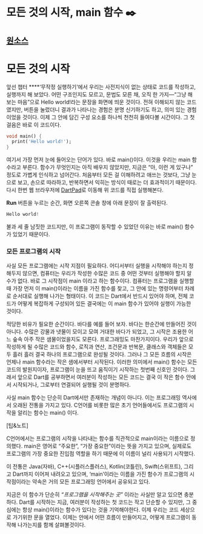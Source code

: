 # 모든 것의 시작, main 함수 ✒️
[원소스](https://www.notion.so/22d31578aa4381108adde16ddd6ec722?pvs=21)
---

# 모든 것의 시작
앞선 챕터 ****‘무작정 실행하기’에서 우리는 사전지식이 없는 상태로 코드를 작성하고, 실행까지 해 보았다. 어떤 구조인지도 모르고, 문법도 모른 채, 오직 한 가지—“그냥 해 보는 마음”으로 Hello world!라는 문장을 화면에 띄운 것이다. 전혀 이해되지 않는 코드였지만, 버튼을 눌렀더니 결과가 나타나는 경험은 분명 신기하기도 하고, 의미 있는 경험이었을 것이다. 
이제 그 안에 담긴 구성 요소를 하나씩 천천히 들여다볼 시간이다.
그 첫걸음은 바로 이 코드이다.

```dart
void main() {
  print('Hello world!');
}
```

여기서 가장 먼저 눈에 들어오는 단어가 있다. 바로 main()이다. 이것을 우리는 main 함수라고 부른다. 함수가 무엇인지는 아직 배우지 않았지만, 지금은 “아, 이런 게 있구나” 정도로 가볍게 인식하고 넘어간다. 처음부터 모든 걸 이해하려고 애쓰는 것보다, 그냥 눈으로 보고, 손으로 따라하고, 반복하면서 익히는 방식이 때로는 더 효과적이기 때문이다. 다시 한번 웹 브라우저에 [DartPad](https://dartpad.dev/)로 이동해 위 코드를 직접 실행해본다.

**Run** 버튼을 누르는 순간, 화면 오른쪽 콘솔 창에 아래 문장이 잘 출력된다.

```dart
Hello world!
```

불과 세 줄 남짓한 코드지만, 이 프로그램이 동작할 수 있었던 이유는 바로 main() 함수가 있었기 때문이다.

### 모든 프로그램의 **시작**

사실 모든 프로그램에는 시작 지점이 필요하다. 어디서부터 실행을 시작해야 하는지 정해두지 않으면, 컴퓨터는 우리가 작성한 수많은 코드 중 어떤 것부터 실행해야 할지 알 수가 없다. 바로 그 시작점이 main 이라고 하는 함수이다. 컴퓨터는 프로그램을 실행할 때 가장 먼저 이 main()이라는 이름을 가진 함수를 찾고, 그 안에 있는 명령어부터 차례로 순서대로 실행해 나가는 형태이다. 이 코드는 Dart에서 반드시 있어야 하며, 전체 코드가 어떻게 복잡하게 구성되어 있든 결국에는 이 main 함수가 있어야 실행이 가능한 것이다.

적당한 비유가 필요한 순간이다. 바다를 예를 들어 보자. 바다는 한순간에 만들어진 것이 아니다. 수많은 강물과 냇물이 모이고 모여 거대한 바다가 되었고, 그 시작은 조용한 어느 숲속 아주 작은 샘물이었을지도 모른다. 프로그래밍도 마찬가지이다. 우리가 앞으로 작성하게 될 수많은 코드와 함수, 로직과 연산, 조건문과 반복문, 클래스와 객체들은 모두 흘러 흘러 결국 하나의 프로그램으로 완성될 것이다. 그러나 그 모든 흐름의 시작은 언제나 main 함수라는 작은 샘에서부터 시작된다. 이러한 의미에서 main() 함수는 모든 코드의 발원지이자, 프로그램이 눈을 뜨고 움직이기 시작하는 첫번째 신호인 것이다. 그래서 앞으로 Dart를 공부하면서 여러분이 작성하는 모든 코드는 결국 이 작은 함수 안에서 시작되거나, 그로부터 연결되어 실행될 것이 분명하다.

사실 main 함수는 단순히 Dart에서만 존재하는 개념이 아니다. 이는 프로그래밍 역사에서 오래된 전통을 가지고 있다. C언어를 비롯한 많은 초기 언어들에서도 프로그램의 시작을 알리는 함수는 main() 이다.

[팁&노트]

<aside>

C언어에서는 프로그램의 시작을 나타내는 함수를 직관적으로 main이라는 이름으로 정의했다. main은 영어로 “주요한”, “가장 중요한”이라는 뜻을 가지고 있으며, 실제로도 프로그램의 가장 중요한 진입점 역할을 하기 때문에 이 이름이 널리 사용되기 시작했다.

</aside>

이 전통은 Java(자바), C++(시플러스플러스), Kotlin(코틀린), Swift(스위프트), 그리고 Dart까지 이어져 내려오고 있으며, ‘main’이라는 이름을 가진 함수가 프로그램의 시작점이라는 약속은 거의 모든 프로그래밍 언어에서 공유되고 있다.

지금은 이 함수가 단순히 *“프로그램을 시작해주는 곳”* 이라는 사실만 알고 있으면 충분하다. Dart를 시작하는 지금, 여러분이 작성하는 첫 코드는 작고 단순할 수 있지만, 그 중심에는 항상 main()이라는 함수가 있다는 것을 기억해야한다. 이제 우리는 코드 세상으로 가기위한 문을 열었다. 이제는 안에서 어떤 흐름이 만들어지고, 어떻게 프로그램이 동작해 나가는지를 함께 살펴볼것이다.

